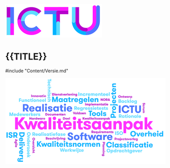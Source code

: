 ![ICTU](../../Content/Images/ICTU.png "ictu-logo")

# {{TITLE}}

#include "Content/Versie.md"

![wordcloud](../../Content/Images/word-cloud.png "word-cloud")
